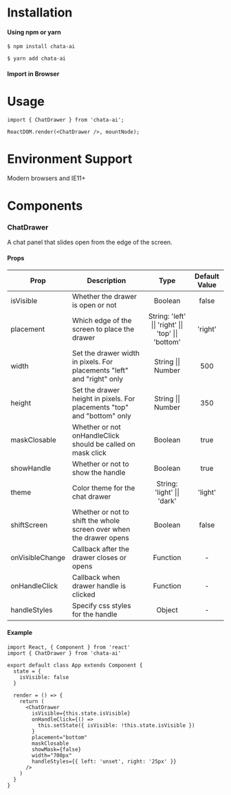 # Installation

#### Using npm or yarn

```
$ npm install chata-ai
```

```
$ yarn add chata-ai
```

#### Import in Browser

# Usage

```
import { ChatDrawer } from 'chata-ai';

ReactDOM.render(<ChatDrawer />, mountNode);
```

# Environment Support

Modern browsers and IE11+

# Components

### ChatDrawer

A chat panel that slides open from the edge of the screen.

#### Props

| Prop            | Description                                                             |                                     Type                                     | Default Value |
| --------------- | ----------------------------------------------------------------------- | :--------------------------------------------------------------------------: | :-----------: |
| isVisible       | Whether the drawer is open or not                                       |                                   Boolean                                    |     false     |
| placement       | Which edge of the screen to place the drawer                            | String: 'left' &#124;&#124; 'right' &#124;&#124; 'top' &#124;&#124; 'bottom' |    'right'    |
| width           | Set the drawer width in pixels. For placements "left" and "right" only  |                          String &#124;&#124; Number                          |      500      |
| height          | Set the drawer height in pixels. For placements "top" and "bottom" only |                          String &#124;&#124; Number                          |      350      |
| maskClosable    | Whether or not onHandleClick should be called on mask click             |                                   Boolean                                    |     true      |
| showHandle      | Whether or not to show the handle                                       |                                   Boolean                                    |     true      |
| theme           | Color theme for the chat drawer                                         |                     String: 'light' &#124;&#124; 'dark'                      |    'light'    |
| shiftScreen     | Whether or not to shift the whole screen over when the drawer opens     |                                   Boolean                                    |     false     |
| onVisibleChange | Callback after the drawer closes or opens                               |                                   Function                                   |       -       |
| onHandleClick   | Callback when drawer handle is clicked                                  |                                   Function                                   |       -       |
| handleStyles    | Specify css styles for the handle                                       |                                    Object                                    |       -       |

#### Example

```
import React, { Component } from 'react'
import { ChatDrawer } from 'chata-ai'

export default class App extends Component {
  state = {
    isVisible: false
  }

  render = () => {
    return (
      <ChatDrawer
        isVisible={this.state.isVisible}
        onHandleClick={() =>
          this.setState({ isVisible: !this.state.isVisible })
        }
        placement="bottom"
        maskClosable
        showMask={false}
        width="700px"
        handleStyles={{ left: 'unset', right: '25px' }}
      />
    )
  }
}
```
